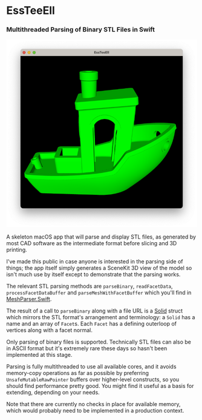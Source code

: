 # EssTeeEll
### Multithreaded Parsing of Binary STL Files in Swift

![screenshot](https://github.com/davidf2281/EssTeeEll/blob/readme-assets/Screenshot.png)

A skeleton macOS app that will parse and display STL files, as generated by most CAD software as the intermediate format before slicing and 3D printing.

I've made this public in case anyone is interested in the parsing side of things; the app itself simply generates a SceneKit 3D view of the model so isn't much use by itself except to demonstrate that the parsing works.

The relevant STL parsing methods are `parseBinary`, `readFacetData`, `processFacetDataBuffer` and `parseMeshWithFacetBuffer` which you'll find in [MeshParser.Swift](https://github.com/davidf2281/EssTeeEll/blob/main/EssTeeEll/Model/MeshParser.swift). 

The result of a call to `parseBinary` along with a file URL is a [Solid](https://github.com/davidf2281/EssTeeEll/blob/main/EssTeeEll/Model/Solid.swift) struct which mirrors the STL format's arrangement and terminology: a `Solid` has a name and an array of `Facet`s. Each `Facet` has a defining outerloop of vertices along with a facet normal.

Only parsing of binary files is supported. Technically STL files can also be in ASCII format but it's extremely rare these days so hasn't been implemented at this stage.

Parsing is fully multithreaded to use all available cores, and it avoids memory-copy operations as far as possible by preferring `UnsafeMutableRawPointer` buffers over higher-level constructs, so you should find performance pretty good. You might find it useful as a basis for extending, depending on your needs.

Note that there are currently no checks in place for available memory, which would probably need to be implemented in a production context.
